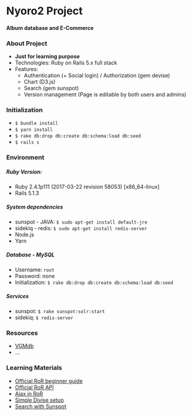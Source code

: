 # **Nyoro2 Project**
#### Album database and E-Commerce

### About Project 
* **Just for learning purpose**
* Technologies: Ruby on Rails 5.x full stack
* Features: 
  * Authentication (+ Social login) / Authorization (gem devise)
  * Chart (D3.js)
  * Search (gem sunspot)
  * Version management (Page is editable by both users and admins)

### Initialization
* `$ bundle install`
* `$ yarn install`
* `$ rake db:drop db:create db:schema:load db:seed`
* `$ rails s`

### Environment
##### Ruby Version: 
* Ruby 2.4.1p111 (2017-03-22 revision 58053) [x86_64-linux]
* Rails 5.1.3

##### System dependencies
* sunspot - JAVA: `$ sudo apt-get install default-jre`
* sidekiq - redis: `$ sudo apt-get install redis-server`
* Node.js
* Yarn

##### Database - MySQL
* Username: `root`
* Password: none
* Initialization: `$ rake db:drop db:create db:schema:load db:seed`

##### Services
* sunspot: `$ rake sunspot:solr:start`
* sidekiq: `$ redis-server`

### Resources
* [VGMdb](http://vgmdb.net/)
* ...

### Learning Materials
* [Official RoR beginner guide](http://guides.rubyonrails.org/getting_started.html)
* [Official RoR API](http://api.rubyonrails.org/)
* [Ajax in RoR](http://guides.rubyonrails.org/working_with_javascript_in_rails.html)
* [Simple Divise setup](https://launchschool.com/blog/how-to-use-devise-in-rails-for-authentication)
* [Search with Sunspot](https://github.com/sunspot/sunspot/wiki)
